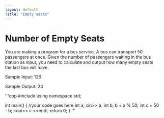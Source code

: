 ```yaml
---
layout: default
Title: "Empty seats"
---
```

# Number of Empty Seats
You are making a program for a bus service. 
A bus can transport 50 passengers at once. 
Given the number of passengers waiting in the bus station as input, you need to calculate and output how many empty seats the last bus will have.

Sample Input:
126

Sample Output: 
24

'''cpp
#include <iostream>
using namespace std;

int main() {
    //your code goes here
    int a;
    cin>> a;
    int b;
    b = a % 50;
    int c = 50 - b;
    cout<< c <<endl;
    return 0;
}
'''
